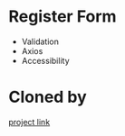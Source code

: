 # Register Form

- Validation
- Axios
- Accessibility

# Cloned by

[project link](https://www.youtube.com/watch?v=brcHK3P6ChQ)
